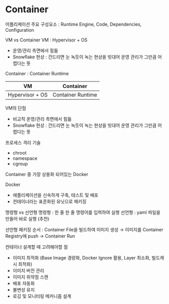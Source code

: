 # Container

어플리케이션 주요 구성요소 : Runtime Engine, Code, Dependencies, Configuration

VM vs Container
VM : Hypervisor + OS
- 운영/관리 측면에서 힘듦
- Snowflake 현상 : 건드리면 눈 녹듯이 녹는 현상을 빗대어 운영 관리가 그만큼 어렵다는 뜻

Container : Container Runtime

|VM|Container|
|---|---|
|Hypervisor + OS|Container Runtime|

VM의 단점
- 비교적 운영/관리 측면에서 힘듦
- Snowflake 현상 : 건드리면 눈 녹듯이 녹는 현상을 빗대어 운영 관리가 그만큼 어렵다는 뜻

프로세스 격리 기술
- chroot
- namespace
- cgroup

Container 중 가장 상용화 되어있는 Docker

Docker 
- 애플리케이션을 신속하게 구축, 테스트 및 배포
- 컨테이너라는 표준화된 유닛으로 패키징

명령형 vs 선언형
명령형 : 한 줄 한 줄 명령어를 입력하여 실행
선언형 : yaml 파일을 만들어 바로 실행 (추천)

선언형 패키징 순서 : Container File을 빌드하여 이미지 생성 → 이미지를 Container Registry에 push → Container Run

컨테이너 설계할 때 고려해야할 점
- 이미지 최적화 (Base Image 경량화, Docker Ignore 활용, Layer 최소화, 빌드캐시 최적화)
- 이미지 버전 관리
- 이미지 취약점 스캔
- 배포 자동화
- 불변성 유지
- 로깅 및 모니터링 메커니즘 설계




